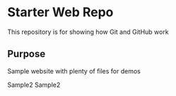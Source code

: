 # Starter Web Repo

This repository is for showing how Git and GitHub work

## Purpose

Sample website with plenty of files for demos

Sample2
Sample2
